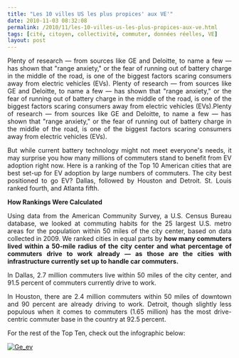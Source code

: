 ```yaml
---
title: "Les 10 villes US les plus propices' aux VE'"
date: 2010-11-03 08:32:08
permalink: /2010/11/les-10-villes-us-les-plus-propices-aux-ve.html
tags: [cité, citoyen, collectivité, commuter, données réelles, VE]
layout: post
---
```


<p style="text-align: justify">Plenty of research — from sources like GE and Deloitte, to name a few — has shown that "range anxiety," or the fear of running out of battery charge in the middle of the road, is one of the biggest factors scaring consumers away from electric vehicles (EVs). Plenty of research — from sources like GE and Deloitte, to name a few — has shown that "range anxiety," or the fear of running out of battery charge in the middle of the road, is one of the biggest factors scaring consumers away from electric vehicles (EVs).Plenty of research — from sources like GE and Deloitte, to name a few — has shown that "range anxiety," or the fear of running out of battery charge in the middle of the road, is one of the biggest factors scaring consumers away from electric vehicles (EVs).</p> <p style="text-align: justify">But while current battery technology might not meet everyone's needs, it may surprise you how many millions of commuters stand to benefit from EV adoption right now. Here is a ranking of the Top 10 American cities that are best set-up for EV adoption by large numbers of commuters. The city best positioned to go EV? Dallas, followed by Houston and Detroit. St. Louis ranked fourth, and Atlanta fifth.</p> <p style="text-align: justify"><strong>How Rankings Were Calculated</strong></p> <p style="text-align: justify">Using data from the American Community Survey, a U.S. Census Bureau database, we looked at commuting habits for the 25 largest U.S. metro areas for the population within 50 miles of the city center, based on data collected in 2009. We ranked cities in equal parts by <strong>how many commuters lived within a 50-mile radius of the city center and what percentage of commuters drive to work already — as those are the cities with infrastructure currently set up to handle car commuters. </strong></p>  <!--more-->   <p style="text-align: justify">In Dallas, 2.7 million commuters live within 50 miles of the city center, and 91.5 percent of commuters currently drive to work.</p> <p style="text-align: justify">In Houston, there are 2.4 million commuters within 50 miles of downtown and 90 percent are already driving to work. Detroit, though slightly less populous when it comes to commuters (1.65 million) has the most drive-centric commuter base in the country at 92.5 percent.</p> <p style="text-align: justify">For the rest of the Top Ten, check out the infographic below:</p> <p style="text-align: justify"><a href="https://gabrielplassat.github.io/transportsdufutur/wp-content/uploads/sites/6/old/6a0120a66d2ad4970b0133f58bc11d970b-800wi.jpg" rel="lightbox"><img alt="Ge_ev" class="asset  asset-image at-xid-6a0120a66d2ad4970b0133f58bc11d970b" src="/wp-content/uploads/sites/6/old/6a0120a66d2ad4970b0133f58bc11d970b-500wi.jpg" style="margin-left: auto;margin-right: auto" title="Ge_ev" /></a></p> <p style="text-align: justify"><br /> </p>
